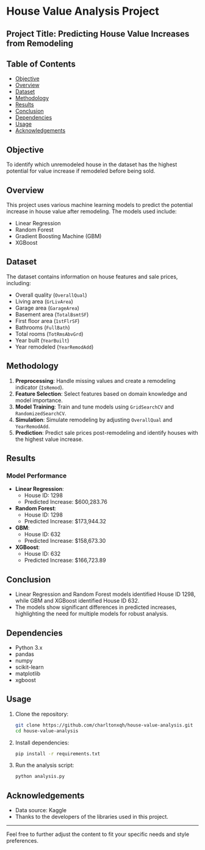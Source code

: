 # House Value Analysis Project

## Project Title: Predicting House Value Increases from Remodeling

## Table of Contents
- [Objective](#objective)
- [Overview](#overview)
- [Dataset](#dataset)
- [Methodology](#methodology)
- [Results](#results)
- [Conclusion](#conclusion)
- [Dependencies](#dependencies)
- [Usage](#usage)
- [Acknowledgements](#acknowledgements)

## Objective
To identify which unremodeled house in the dataset has the highest potential for value increase if remodeled before being sold.

## Overview
This project uses various machine learning models to predict the potential increase in house value after remodeling. The models used include:
- Linear Regression
- Random Forest
- Gradient Boosting Machine (GBM)
- XGBoost

## Dataset
The dataset contains information on house features and sale prices, including:
- Overall quality (`OverallQual`)
- Living area (`GrLivArea`)
- Garage area (`GarageArea`)
- Basement area (`TotalBsmtSF`)
- First floor area (`1stFlrSF`)
- Bathrooms (`FullBath`)
- Total rooms (`TotRmsAbvGrd`)
- Year built (`YearBuilt`)
- Year remodeled (`YearRemodAdd`)

## Methodology
1. **Preprocessing**: Handle missing values and create a remodeling indicator (`IsRemod`).
2. **Feature Selection**: Select features based on domain knowledge and model importance.
3. **Model Training**: Train and tune models using `GridSearchCV` and `RandomizedSearchCV`.
4. **Simulation**: Simulate remodeling by adjusting `OverallQual` and `YearRemodAdd`.
5. **Prediction**: Predict sale prices post-remodeling and identify houses with the highest value increase.

## Results
### Model Performance
- **Linear Regression**:
  - House ID: 1298
  - Predicted Increase: $600,283.76
- **Random Forest**:
  - House ID: 1298
  - Predicted Increase: $173,944.32
- **GBM**:
  - House ID: 632
  - Predicted Increase: $158,673.30
- **XGBoost**:
  - House ID: 632
  - Predicted Increase: $166,723.89

## Conclusion
- Linear Regression and Random Forest models identified House ID 1298, while GBM and XGBoost identified House ID 632.
- The models show significant differences in predicted increases, highlighting the need for multiple models for robust analysis.

## Dependencies
- Python 3.x
- pandas
- numpy
- scikit-learn
- matplotlib
- xgboost

## Usage
1. Clone the repository:
   ```bash
   git clone https://github.com/charltonxqh/house-value-analysis.git
   cd house-value-analysis
   ```
2. Install dependencies:
   ```bash
   pip install -r requirements.txt
   ```
3. Run the analysis script:
   ```bash
   python analysis.py
   ```

## Acknowledgements
- Data source: Kaggle
- Thanks to the developers of the libraries used in this project.

---

Feel free to further adjust the content to fit your specific needs and style preferences.

